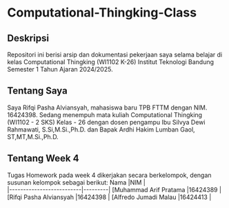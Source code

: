 # Computational-Thingking-Class

## Deskripsi
Repositori ini berisi arsip dan dokumentasi pekerjaan saya selama belajar di kelas Computational Thingking (WI1102 K-26) Institut Teknologi Bandung Semester 1 Tahun Ajaran 2024/2025.

## Tentang Saya
Saya Rifqi Pasha Alviansyah, mahasiswa baru TPB FTTM dengan NIM. 16424398. Sedang menempuh mata kuliah Computational Thingking (WI1102 - 2 SKS) Kelas - 26 dengan dosen pengampu Ibu Silvya Dewi Rahmawati, S.Si,M.Si.,Ph.D. dan Bapak Ardhi Hakim Lumban Gaol, ST,MT,M.Si.,Ph.D.

## Tentang Week 4
Tugas Homework pada week 4 dikerjakan secara berkelompok, dengan susunan kelompok sebagai berikut:
Nama                       |NIM      |  
|--------------------------|---------|
[Muhammad Arif Pratama     |16424389 | 
[Rifqi Pasha Alviansyah    |16424398 |
[Alfredo Jumadi Malau      |16424413 |
